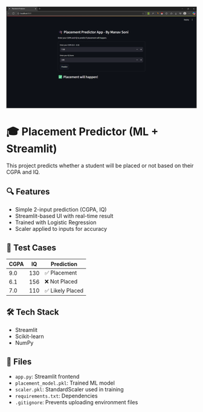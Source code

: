 
<p align="center">
  <img src="preview.png" alt="App Screenshot" width="600"/>
</p>

# 🎓 Placement Predictor (ML + Streamlit)

This project predicts whether a student will be placed or not based on their CGPA and IQ.

## 🔍 Features
- Simple 2-input prediction (CGPA, IQ)
- Streamlit-based UI with real-time result
- Trained with Logistic Regression 
- Scaler applied to inputs for accuracy

## 🧪 Test Cases
| CGPA | IQ  | Prediction       |
|------|-----|------------------|
| 9.0  | 130 | ✅ Placement      |
| 6.1  | 156 | ❌ Not Placed     |
| 7.0  | 110 | ✅ Likely Placed  |

## 🛠️ Tech Stack
- Streamlit
- Scikit-learn
- NumPy

## 📁 Files
- `app.py`: Streamlit frontend
- `placement_model.pkl`: Trained ML model
- `scaler.pkl`: StandardScaler used in training
- `requirements.txt`: Dependencies
- `.gitignore`: Prevents uploading environment files
